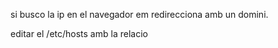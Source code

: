 si busco la ip en el navegador em redirecciona amb un domini.

editar el /etc/hosts amb la relacio

